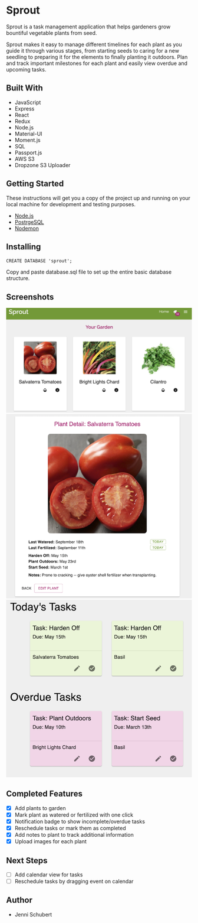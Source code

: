 # Sprout
Sprout is a task management application that helps gardeners grow bountiful vegetable plants from seed.

Sprout makes it easy to manage different timelines for each plant as you guide it through various stages, from starting seeds to caring for a new seedling to preparing it for the elements to finally planting it outdoors. Plan and track important milestones for each plant and easily view overdue and upcoming tasks.

## Built With

* JavaScript
* Express
* React
* Redux
* Node.js
* Material-UI
* Moment.js
* SQL
* Passport.js
* AWS S3
* Dropzone S3 Uploader

## Getting Started

These instructions will get you a copy of the project up and running on your local machine for development and testing purposes.

- [Node.js](https://nodejs.org/en/)
- [PostrgeSQL](https://www.postgresql.org/)
- [Nodemon](https://nodemon.io/)

## Installing
```
CREATE DATABASE 'sprout';
```
Copy and paste database.sql file to set up the entire basic database structure.

## Screenshots

![Garden](public/images/garden_wide.png)
![Plant Details](public/images/Details.png)
![Tasks](public/images/Tasks.png)


## Completed Features

- [x] Add plants to garden
- [x] Mark plant as watered or fertilized with one click
- [x] Notification badge to show incomplete/overdue tasks
- [x] Reschedule tasks or mark them as completed
- [x] Add notes to plant to track additional information
- [x] Upload images for each plant

## Next Steps
- [ ] Add calendar view for tasks
- [ ] Reschedule tasks by dragging event on calendar

## Author
* Jenni Schubert
